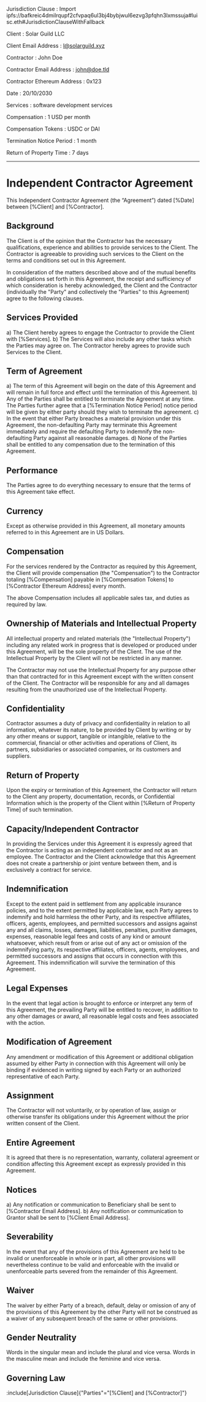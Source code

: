 Jurisdiction Clause
: Import ipfs://bafkreic4dmilrqupf2cfvpaq6ul3bj4bybjwul6ezvg3pfqhn3lxmssuja#luisc.eth#JurisdictionClauseWithFallback

Client
: Solar Guild LLC

Client Email Address
: l@solarguild.xyz

Contractor
: John Doe

Contractor Email Address
: john@doe.tld

Contractor Ethereum Address
: 0x123

Date
: 20/10/2030

Services
: software development services

Compensation
: 1 USD per month

Compensation Tokens
: USDC or DAI

Termination Notice Period
: 1 month

Return of Property Time
: 7 days

---

# Independent Contractor Agreement
This Independent Contractor Agreement (the “Agreement”) dated [%Date] between [%Client] and [%Contractor].

## Background
The Client is of the opinion that the Contractor has the necessary qualifications, experience and abilities to provide services to the Client.
The Contractor is agreeable to providing such services to the Client on the terms and conditions set out in this Agreement.

In consideration of the matters described above and of the mutual benefits and obligations set forth in this Agreement, the receipt and sufficiency of which consideration is hereby acknowledged, the Client and the Contractor (individually the "Party" and collectively the "Parties" to this Agreement) agree to the following clauses.

## Services Provided
a) The Client hereby agrees to engage the Contractor to provide the Client with [%Services].
b) The Services will also include any other tasks which the Parties may agree on. The Contractor hereby agrees to provide such Services to the Client.

## Term of Agreement 
a) The term of this Agreement will begin on the date of this Agreement and will remain in full force and effect until the termination of this Agreement.
b) Any of the Parties shall be entitled to terminate the Agreement at any time. The Parties further agree that a [%Termination Notice Period] notice period will be given by either party should they wish to terminate the agreement.
c) In the event that either Party breaches a material provision under this Agreement, the non-defaulting Party may terminate this Agreement immediately and require the defaulting Party to indemnify the non-defaulting Party against all reasonable damages.
d) None of the Parties shall be entitled to any compensation due to the termination of this Agreement.

## Performance 
The Parties agree to do everything necessary to ensure that the terms of this Agreement take effect.

## Currency 
Except as otherwise provided in this Agreement, all monetary amounts referred to in this Agreement are in US Dollars.

## Compensation 
For the services rendered by the Contractor as required by this Agreement, the Client will provide compensation (the "Compensation") to the Contractor totaling [%Compensation] payable in [%Compensation Tokens] to [%Contractor Ethereum Address] every month.

The above Compensation includes all applicable sales tax, and duties as required by law.

## Ownership of Materials and Intellectual Property 
All intellectual property and related materials (the "Intellectual Property") including any related work in progress that is developed or produced under this Agreement, will be the sole property of the Client. The use of the Intellectual Property by the Client will not be restricted in any manner.
		 
The Contractor may not use the Intellectual Property for any purpose other than that contracted for in this Agreement except with the written consent of the Client. The Contractor will be responsible for any and all damages resulting from the unauthorized use of the Intellectual Property.

## Confidentiality
Contractor assumes a duty of privacy and confidentiality in relation to all information, whatever its nature, to be provided by Client by writing or by any other means or support, tangible or intangible, relative to the commercial, financial or other activities and operations of Client, its partners, subsidiaries or associated companies, or its customers and suppliers.

## Return of Property 
Upon the expiry or termination of this Agreement, the Contractor will return to the Client any property, documentation, records, or Confidential Information which is the property of the Client within [%Return of Property Time] of such termination.

## Capacity/Independent Contractor 
In providing the Services under this Agreement it is expressly agreed that the Contractor is acting as an independent contractor and not as an employee. The Contractor and the Client acknowledge that this Agreement does not create a partnership or joint venture between them, and is exclusively a contract for service.

## Indemnification 
Except to the extent paid in settlement from any applicable insurance policies, and to the extent permitted by applicable law, each Party agrees to indemnify and hold harmless the other Party, and its respective affiliates, officers, agents, employees, and permitted successors and assigns against any and all claims, losses, damages, liabilities, penalties, punitive damages, expenses, reasonable legal fees and costs of any kind or amount whatsoever, which result from or arise out of any act or omission of the indemnifying party, its respective affiliates, officers, agents, employees, and permitted successors and assigns that occurs in connection with this Agreement. This indemnification will survive the termination of this Agreement.

## Legal Expenses 
In the event that legal action is brought to enforce or interpret any term of this Agreement, the prevailing Party will be entitled to recover, in addition to any other damages or award, all reasonable legal costs and fees associated with the action.

## Modification of Agreement 
Any amendment or modification of this Agreement or additional obligation assumed by either Party in connection with this Agreement will only be binding if evidenced in writing signed by each Party or an authorized representative of each Party.

## Assignment 
The Contractor will not voluntarily, or by operation of law, assign or otherwise transfer its obligations under this Agreement without the prior written consent of the Client.

## Entire Agreement 
It is agreed that there is no representation, warranty, collateral agreement or condition affecting this Agreement except as expressly provided in this Agreement.

## Notices
a) Any notification or communication to Beneficiary shall be sent to [%Contractor Email Address].
b) Any notification or communication to Grantor shall be sent to [%Client Email Address]. 

## Severability 
In the event that any of the provisions of this Agreement are held to be invalid or unenforceable in whole or in part, all other provisions will nevertheless continue to be valid and enforceable with the invalid or unenforceable parts severed from the remainder of this Agreement.

## Waiver
The waiver by either Party of a breach, default, delay or omission of any of the provisions of this Agreement by the other Party will not be construed as a waiver of any subsequent breach of the same or other provisions.

## Gender Neutrality 
Words in the singular mean and include the plural and vice versa. Words in the masculine mean and include the feminine and vice versa.

## Governing Law 
:include[Jurisdiction Clause]{"Parties"="[%Client] and [%Contractor]"}
		 

